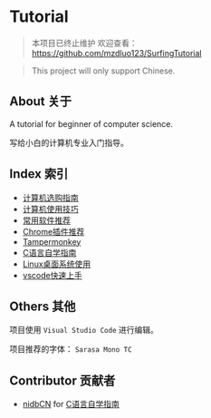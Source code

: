 # Tutorial

> 本项目已终止维护
> 欢迎查看： <https://github.com/mzdluo123/SurfingTutorial>

> This project will only support Chinese.

## About 关于

A tutorial for beginner of computer science.

写给小白的计算机专业入门指导。

## Index 索引

- [计算机选购指南](计算机选购指南.md)
- [计算机使用技巧](计算机使用技巧.md)
- [常用软件推荐](常用软件推荐.md)
- [Chrome插件推荐](Chrome插件推荐.md)
- [Tampermonkey](Tampermonkey.md)
- [C语言自学指南](C语言自学指南.md)
- [Linux桌面系统使用](Linux桌面系统使用.md)
- [vscode快速上手](vscode快速上手.md)

## Others 其他

项目使用 `Visual Studio Code` 进行编辑。

项目推荐的字体： `Sarasa Mono TC`

## Contributor 贡献者

- [nidbCN](https://github.com/nidbCN) for [C语言自学指南](C语言自学指南.md)
